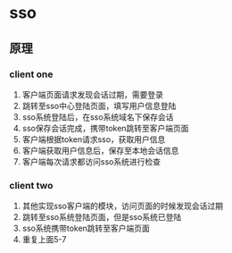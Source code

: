 # sso
## 原理
### client one
1. 客户端页面请求发现会话过期，需要登录
2. 跳转至sso中心登陆页面，填写用户信息登陆
3. sso系统登陆后，在sso系统域名下保存会话
4. sso保存会话完成，携带token跳转至客户端页面
5. 客户端根据token请求sso，获取用户信息
6. 客户端获取用户信息后，保存至本地会话信息
7. 客户端每次请求都访问sso系统进行检查

### client two
1. 其他实现sso客户端的模块，访问页面的时候发现会话过期
2. 跳转至sso系统登陆页面，但是sso系统已登陆
3. sso系统携带token跳转至客户端页面
4. 重复上面5-7